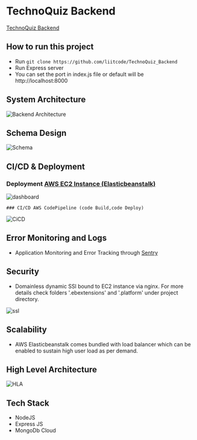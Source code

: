 # TechnoQuiz Backend

[TechnoQuiz Backend](https://technoquiz-env.eba-33dpsiuk.ap-south-1.elasticbeanstalk.com) 


## How to run this project

- Run `git clone https://github.com/liitcode/TechnoQuiz_Backend`
- Run Express server
- You can set the port in index.js file or default will be http://localhost:8000


## System Architecture

![Backend Architecture](https://ik.imagekit.io/16zqnfdfuhh/TQ_Backend/Backend_Architecture_BTrDxC9p4.jpg)


## Schema Design

![Schema](https://ik.imagekit.io/16zqnfdfuhh/TQ_Backend/Backend_Architecture.jpg)


## CI/CD & Deployment

### Deployment [AWS EC2 Instance (Elasticbeanstalk)](https://technoquiz-env.eba-33dpsiuk.ap-south-1.elasticbeanstalk.com)

![dashboard](https://ik.imagekit.io/16zqnfdfuhh/TQ_Backend/Screenshot_2021-06-26_at_6.16.52_PM.png)

    ### CI/CD AWS CodePipeline (code Build,code Deploy)

![CiCD](https://ik.imagekit.io/16zqnfdfuhh/TQ_Backend/Screenshot_2021-06-26_at_6.17.34_PM.png)


## Error Monitoring and Logs

- Application Monitoring and Error Tracking through [Sentry](https://sentry.io/organizations/divyanshu-verma/projects/technoquiz_backend/?project=5831144) 

## Security

- Domainless dynamic SSl bound to EC2 instance via nginx. For more details check folders '.ebextensions' and '.platform' under project directory.

![ssl](https://ik.imagekit.io/16zqnfdfuhh/TQ_Backend/ss__UE-Blv4-8.jpg)


## Scalability

- AWS Elasticbeanstalk comes bundled with load balancer which can be enabled to sustain high user load as per demand.


## High Level Architecture

![HLA](https://ik.imagekit.io/16zqnfdfuhh/TQ_Backend/HLA_Update_dhq1FPVE9.png)

## Tech Stack

- NodeJS
- Express JS
- MongoDb Cloud




